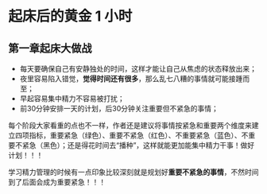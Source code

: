 # 起床后的黄金 1 小时

## 第一章起床大做战

- 每天要确保自己有安静独处的时间，这样才能让自己从焦虑的状态释放出来；
- 夜里容易陷入错觉，**觉得时间还有很多**，那么乱七八糟的事情就可能接踵而至；
- 早起容易集中精力不容易被打扰；
- 前30分钟安排一天的计划，后30分钟关注重要但不紧急的事情；

每个阶段大家看重的点也不一样，作者还是建议将事情按紧急和重要两个维度来建立四项指标，重要紧急（绿色）、重要不紧急（红色）、不重要紧急（蓝色）、不重要不紧急（黑色）；还是得花时间去“播种”，这样就能更加能集中精力干事！做好计划！！！

学习精力管理的时候有一点印象比较深刻就是规划好**重要不紧急的事情**，不然时间到了后面会成为重要紧急！！！